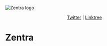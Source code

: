 
![Zentra logo](https://github.com/user-attachments/assets/7a9f2da7-8f1c-4d1e-a215-a4012c78b69a)

<p align="center">
  <a href="https://twitter.com/ZentraPoW">Twitter</a> | 
  <a href="https://linktr.ee/zentradev">Linktree</a>
</p>

# Zentra 
